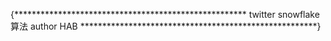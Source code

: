 {*****************************************************
twitter snowflake算法
author HAB
******************************************************}


